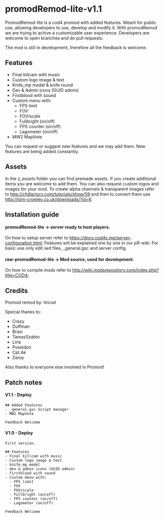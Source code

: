 # promodRemod-lite-v1.1
PromodRemod-lite is a cod4 promod with added features. Meant for public use, allowing developers to use, develop and modify it. With promodRemod we are trying to achive a customizable user experience. Developers are welcome to open branches and do pull requests.

The mod is still in development, therefore all the feedback is welcome.

## Features
- Final killcam with music
- Custom logo image & text
- Knife_mp model & knife round
- Dev & Admin icons (GUID admin)
- Firstblood with sound
- Custom menu with:
  - FPS limit
  - FOV 
  - FOV/scale
  - Fullbright (on/off)
  - FPS counter (on/off)
  - Lagometer (on/off)
 - MW2 MapVote

You can request or suggest new features and we may add them.
New features are being added constantly.

## Assets
In the *z_assets* folder you can find premade assets. If you create additional items you are welcome to add them.
You can also request custom logos and images for your mod. To create alpha channels & transparent images refer to http://cfgfactory.com/tutorials/show/59 and then to convert them use http://tom-crowley.co.uk/downloads/?id=6.

## Installation guide
#### promodRemod-lite -> server ready to host players.

On how to setup server refer to https://docs.cod4x.me/server-configuration.html;
Features will be explained one by one in our pR-wiki.
For basic use only edit iwd files, _general.gsc and server config.

#### raw-promodRemod-lite -> Mod source, used for development.

On how to compile mods refer to http://wiki.modsrepository.com/index.php?title=COD4;

## Credits
Promod remod by: tincxd

Special thanks to:
- Crazy
- Duffman
- Braxi
- TamasSzabto
- Lina
- Poseidon
- Cpt.Ak
- Zeroy     

Also thanks to everyone else involved in Promod!

## Patch notes
#### V1.1 - Deploy 
```
## Added Features
- _general.gsc Script manager
- MW2 MapVote

Feedback Welcome
```
#### V1.0 - Deploy 
```
First version.

## Features
- Final killcam with music
- Custom logo image & text
- knife_mp model
- dev & admin icons (GUID admin)
- firstblood with sound
- Custom menu with:
  - FPS limit
  - FOV 
  - FOV/scale
  - Fullbright (on/off)
  - FPS counter (on/off)
  - Lagometer (on/off)

Feedback Welcome
```

